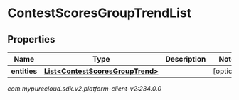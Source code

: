 # ContestScoresGroupTrendList


## Properties

| Name | Type | Description | Notes |
| ------------ | ------------- | ------------- | ------------- |
| **entities** | [**List&lt;ContestScoresGroupTrend&gt;**](ContestScoresGroupTrend) |  |  [optional] |




_com.mypurecloud.sdk.v2:platform-client-v2:234.0.0_
